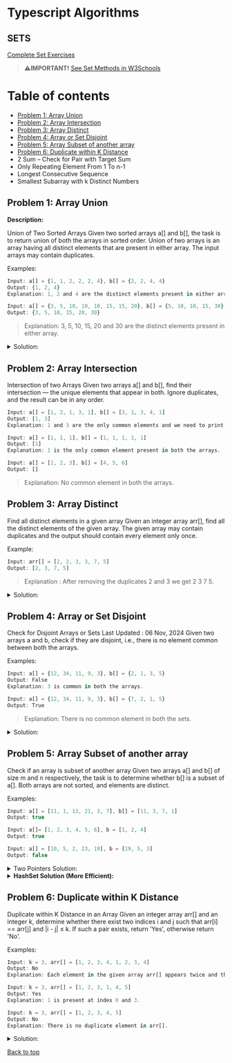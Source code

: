 # Typescript Algorithms

## SETS

[Complete Set Exercises](https://www.geeksforgeeks.org/javascript/sets-in-javascript/)

> ⚠️**IMPORTANT!** [See Set Methods in W3Schools](https://www.w3schools.com/jsref/jsref_obj_set.asp)

# Table of contents
- [Problem 1: Array Union](#problem-1-array-union)
- [Problem 2: Array Intersection](#problem-2-array-intersection)
- [Problem 3: Array Distinct](#problem-3-array-distinct)
- [Problem 4: Array or Set Disjoint](#problem-4-array-or-set-disjoint)
- [Problem 5: Array Subset of another array](#problem-5-array-subset-of-another-array)
- [Problem 6: Duplicate within K Distance](#problem-6-duplicate-within-k-distance)
- 2 Sum – Check for Pair with Target Sum
- Only Repeating Element From 1 To n-1
- Longest Consecutive Sequence
- Smallest Subarray with k Distinct Numbers

## Problem 1: Array Union

**Description:**

Union of Two Sorted Arrays
Given two sorted arrays a[] and b[], the task is to return union of both the arrays in sorted order. Union of two arrays is an array having all distinct elements that are present in either array. The input arrays may contain duplicates.

Examples:

```js
Input: a[] = {1, 1, 2, 2, 2, 4}, b[] = {2, 2, 4, 4}
Output: {1, 2, 4}
Explanation: 1, 2 and 4 are the distinct elements present in either array.

Input: a[] = {3, 5, 10, 10, 10, 15, 15, 20}, b[] = {5, 10, 10, 15, 30}
Output: {3, 5, 10, 15, 20, 30}
```
> Explanation: 3, 5, 10, 15, 20 and 30 are the distinct elements present in either array.

<details>
  <summary> Solution: </summary>
    
```jsx
function findUnion(a, b) {
    let st = new Set();
  
    // Put all elements of a[] in st
    for (let i = 0; i < a.length; i++) 
        st.add(a[i]);
    
    // Put all elements of b[] in st
    for (let i = 0; i < b.length; i++) 
        st.add(b[i]);
    
    let res = Array.from(st);
    res.sort((x, y) => x - y);
    return res;
}

let a = [1, 1, 2, 2, 2, 4];
let b = [2, 2, 4, 4];

let res = findUnion(a, b);

console.log(res.join(" "));
    
```
</details>

## Problem 2: Array Intersection
Intersection of two Arrays
Given two arrays a[] and b[], find their intersection — the unique elements that appear in both. Ignore duplicates, and the result can be in any order.

```js
Input: a[] = [1, 2, 1, 3, 1], b[] = [3, 1, 3, 4, 1]
Output: [1, 3]
Explanation: 1 and 3 are the only common elements and we need to print only one occurrence of common elements

Input: a[] = [1, 1, 1], b[] = [1, 1, 1, 1, 1]
Output: [1]
Explanation: 1 is the only common element present in both the arrays.

Input: a[] = [1, 2, 3], b[] = [4, 5, 6]
Output: []
```
>Explanation: No common element in both the arrays.

</details>

## Problem 3: Array Distinct
Find all distinct elements in a given array
Given an integer array arr[], find all the distinct elements of the given array. The given array may contain duplicates and the output should contain every element only once.

Example: 
```js
Input: arr[] = [2, 2, 3, 3, 7, 5]
Output: [2, 3, 7, 5]
```
>Explanation : After removing the duplicates 2 and 3 we get 2 3 7 5.

<details>

  <summary> Solution: </summary>

```
function remDuplicate(arr) {
    
// Initialize set with all elements of array
const st = new Set(arr);

// Return the result array by inserting all 
// elements from hash set
return Array.from(st);
// Driver Code
const arr = [2, 2, 3, 3, 7, 5];

const res = remDuplicate(arr);
console.log(res.join(" "));
}
```

> Explanation: No common element in both the arrays.

</details>

## Problem 4: Array or Set Disjoint

Check for Disjoint Arrays or Sets
Last Updated : 06 Nov, 2024
Given two arrays a and b, check if they are disjoint, i.e., there is no element common between both the arrays.

Examples:

```js
Input: a[] = {12, 34, 11, 9, 3}, b[] = {2, 1, 3, 5} 
Output: False
Explanation: 3 is common in both the arrays.

Input: a[] = {12, 34, 11, 9, 3}, b[] = {7, 2, 1, 5} 
Output: True 
```
> Explanation: There is no common element in both the sets.

<details>
  <summary> Solution: </summary>

```ts
export function disjoint(a: number[], b: number[]): boolean {
  // reasignamos variables para crear el Set sobre el más arr + pequeño
  if (a.length > b.length){
    [a, b] = [b, a]; 
  }

  /* equivalente Clásico
  if (a.length > b.length) {
   const tmp = a;
   a = b;
   b = tmp;
  }
  */
  const s = new Set(a);
  for (const x of b) {
    if (s.has(x)) return false
  };
  return true;
}
```
</details>

## Problem 5: Array Subset of another array

Check if an array is subset of another array
Given two arrays a[] and b[] of size m and n respectively, the task is to determine whether b[] is a subset of a[]. Both arrays are not sorted, and elements are distinct.

Examples: 

```js
Input: a[] = [11, 1, 13, 21, 3, 7], b[] = [11, 3, 7, 1] 
Output: true

Input: a[]= [1, 2, 3, 4, 5, 6], b = [1, 2, 4] 
Output: true

Input: a[] = [10, 5, 2, 23, 19], b = [19, 5, 3] 
Output: false
```
<details>
<summary>Two Pointers Solution:</summary>

```js
// Two pointers approach (Efficient)
function isSubset(a, b) {

    a.sort((a, b) => a - b);
    b.sort((a, b) => a - b);

    let i = 0;
    let j = 0;

    // Traverse both arrays using two pointers
    while (i < a.length && j < b.length) {
        if (a[i] < b[j]) {
            // Element in a is smaller, move to the next element in a
            i++;
        } else if (a[i] === b[j]) {
            // Element found in both arrays, move to the next element in both arrays
            i++;
            j++;
        } else {
            // Element in b not found in a, not a subset
            return false;
        }
    }

    // If we have traversed all elements in b, it is a subset
    return j === b.length;
}

//Driver code
const a = [11, 1, 13, 21, 3, 7];
const b = [11, 3, 7, 1];

if (isSubset(a, b)) {
    console.log("true");
} else {
    console.log("false");
}
```
</details>

<details>
<summary><strong>HashSet Solution (More Efficient):</strong></summary>

```js
// More efficient possible
function isSubset(a, b) {

    // Create a hash set and insert all elements of a
    const hashSet = new Set(a);

    // Check each element of b in the hash set
    for (const num of b) {
        if (!hashSet.has(num)) {
            return false;
        }
    }

    // If all elements of b are found in the hash set
    return true;
}

// Driver code
const a = [11, 1, 13, 21, 3, 7];
const b = [11, 3, 7, 1];

if (isSubset(a, b)) {
    console.log("true");
} else {
    console.log("false");
}
```
</details>

## Problem 6: Duplicate within K Distance
Duplicate within K Distance in an Array
Given an integer array arr[] and an integer k, determine whether there exist two indices i and j such that arr[i] == arr[j] and |i - j| ≤ k. If such a pair exists, return 'Yes', otherwise return 'No'.

Examples: 

```js
Input: k = 3, arr[] = [1, 2, 3, 4, 1, 2, 3, 4]
Output: No
Explanation: Each element in the given array arr[] appears twice and the distance between every element and its duplicate is 4.

Input: k = 3, arr[] = [1, 2, 3, 1, 4, 5]
Output: Yes
Explanation: 1 is present at index 0 and 3.

Input: k = 3, arr[] = [1, 2, 3, 4, 5]
Output: No
Explanation: There is no duplicate element in arr[].
```
<details> 
<summary>Solution:</summary>

```js
// JavaScript program to Check if a given array contains duplicate
// elements within k distance from each other
function checkDuplicatesWithinK(arr, k) {
    // Creates an empty hashset
    const s = new Set();

    // Traverse the input array
    for (let i = 0; i < arr.length; i++) {
    
        // If already present in hash, then we found
        // a duplicate within k distance
        if (s.has(arr[i]))
            return true;

        // Add this item to hashset
        s.add(arr[i]);

        // Remove the k+1 distant item
        if (i >= k)
            s.delete(arr[i - k]);
    }
    return false;
}

// Driver method to test above method
const arr = [10, 5, 3, 4, 3, 5, 6];
if (checkDuplicatesWithinK(arr, 3))
    console.log('Yes');
else
    console.log('No');
```
</details> 

[Back to top](#table-of-contents)

